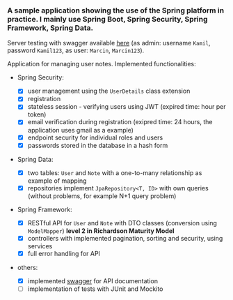 ### A sample application showing the use of the Spring platform in practice. I mainly use Spring Boot, Spring Security, Spring Framework, Spring Data.

Server testing with swagger available [here](https://web-notes-server.herokuapp.com/swagger-ui.html) (as admin: username `Kamil`, password `Kamil123`, as user: `Marcin`, `Marcin123`).

Application for managing user notes. Implemented functionalities:

- Spring Security:
  
  - [x] user management using the `UserDetails` class extension
  - [x] registration
  - [x] stateless session - verifying users using JWT (expired time: hour per token)
  - [x] email verification during registration (exipred time: 24 hours, the application uses gmail as a example)
  - [x] endpoint security for individual roles and users
  - [x] passwords stored in the database in a hash form

- Spring Data:

  - [x] two tables: `User` and `Note` with a one-to-many relationship as example of mapping
  - [x] repositories implement `JpaRepository<T, ID>` with own queries (without problems, for example N+1 query problem)

- Spring Framework:

  - [x] RESTful API for `User` and `Note` with DTO classes (conversion using `ModelMapper`) **level 2 in Richardson Maturity Model**
  - [x] controllers with implemented pagination, sorting and security, using services
  - [x] full error handling for API

- others:

  - [x] implemented [swagger](https://swagger.io/) for API documentation
  - [ ] implementation of tests with JUnit and Mockito
